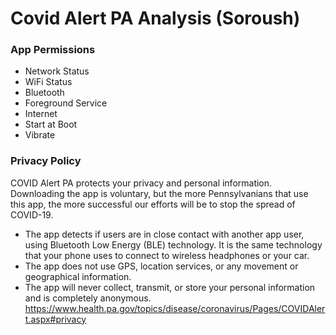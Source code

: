 # Covid Alert PA Analysis (Soroush)
### App Permissions
  - Network Status
  - WiFi Status
  - Bluetooth
  - Foreground Service
  - Internet
  - Start at Boot
  - Vibrate
 
### Privacy Policy
COVID Alert PA protects your privacy and personal information. Downloading the app is voluntary, but the more Pennsylvanians that use this app, the more successful our efforts will be to stop the spread of COVID-19.
  - The app detects if users are in close contact with another app user, using Bluetooth Low Energy (BLE) technology. It is the same technology that your phone uses to connect to wireless headphones or your car.
  - The app does not use GPS, location services, or any movement or geographical information.
  - The app will never collect, transmit, or store your personal information and is completely anonymous.
https://www.health.pa.gov/topics/disease/coronavirus/Pages/COVIDAlert.aspx#privacy
